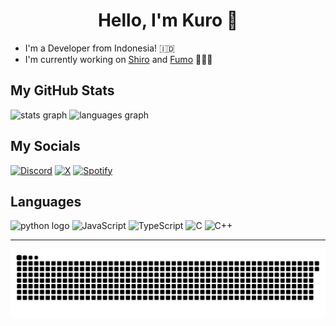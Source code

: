 <h1 align="center">Hello, I'm Kuro 👋</h1>

- I'm a Developer from Indonesia! 🇮🇩
- I'm currently working on [Shiro](https://discord.com/oauth2/authorize?client_id=886547720985264178) and [Fumo](https://github.com/Kuro-Rui/FumoBot-TS) 👨🏻‍💻

<h2 align="left">My GitHub Stats</h2>
<div align="left">
  <img src="https://github-readme-stats.vercel.app/api?username=Kuro-Rui&hide_title=false&hide_rank=false&show_icons=true&include_all_commits=true&count_private=true&disable_animations=false&theme=dracula&locale=en&hide_border=false" height=160 alt="stats graph"/>
  <img src="https://github-readme-stats.vercel.app/api/top-langs?username=Kuro-Rui&locale=en&hide_title=false&layout=compact&card_width=320&langs_count=5&theme=dracula&hide_border=false" height=160 alt="languages graph"/>
</div>

###

<h2 align="left">My Socials</h2>
<div align="left">
  <a href="https://discord.com/users/732425670856147075"><img src="https://img.shields.io/static/v1?message=Discord&color=7289DA&label=&logo=discord&logoColor=white&style=for-the-badge" height=35 alt="Discord"/></a>
  <a href="https://x.com/KuruiOsu"><img src="https://img.shields.io/static/v1?message=X&color=black&label=&logo=x&logoColor=white&style=for-the-badge" height=35 alt="X"/></a>
  <a href="https://open.spotify.com/user/2gptzkma0ayhbkigxn6c4ud2g"><img src="https://img.shields.io/static/v1?message=Spotify&color=1ED760&label=&logo=spotify&logoColor=white&style=for-the-badge" height=35 alt="Spotify"></a>
</div>

###

<h2 align="left">Languages</h2>
<div align="left">
  <img src="https://cdn.jsdelivr.net/gh/devicons/devicon/icons/python/python-original.svg" height=50 alt="python logo"/>
  <img src="https://cdn.jsdelivr.net/gh/devicons/devicon/icons/javascript/javascript-original.svg" height=50 alt="JavaScript"/>
  <img src="https://cdn.jsdelivr.net/gh/devicons/devicon/icons/typescript/typescript-original.svg" height=50 alt="TypeScript"/>
  <img src="https://cdn.jsdelivr.net/gh/devicons/devicon/icons/c/c-original.svg" height=50 alt="C"/>
  <img src="https://cdn.jsdelivr.net/gh/devicons/devicon/icons/cplusplus/cplusplus-original.svg" height=50 alt="C++"/>
</div>

---

<img src="https://raw.githubusercontent.com/Kuro-Rui/Kuro-Rui/assets/snake.svg" alt="Snake"/>
